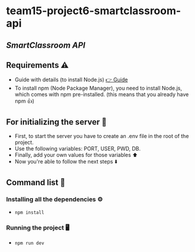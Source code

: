 # team15-project6-smartclassroom-api
## _SmartClassroom API_
## Requirements ⚠️
- Guide with details (to install Node.js) [👉 Guide](https://kinsta.com/blog/how-to-install-node-js/)
- To install npm (Node Package Manager), you need to install Node.js, which comes with npm pre-installed. (this means that you already have npm 👍)
## For initializing the server 🔌
- First, to start the server you have to create an .env file in the root of the project.
- Use the following variables: PORT, USER, PWD, DB.
- Finally, add your own values for those variables ⬆️
- Now you're able to follow the next steps ⬇️
## Command list 📄
### Installing all the dependencies ⚙️
- `npm install`
### Running the project 🖥️
- `npm run dev`
